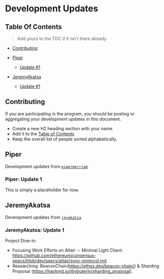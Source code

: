 # Development Updates

## Table Of Contents

> Add yours to the TOC if it isn't there already

- [Contributing](#contributing)
- [Piper](#piper)
    - [Update #1](#piper-update-1)

- [JeremyAkatsa](#jeremyakatsa)
    - [Update #1](#jeremyakatsa-update-1)


## Contributing

If you are participating in the program, you should be posting or aggregating
your development updates in this document.

- Create a new H2 heading section with your name.
- Add it to the [Table of Contents](#table-of-contents)
- Keep the overall list of people sorted alphabetically.


## Piper

Development updates from [`pipermerriam`](https://github.com/pipermerriam/)

### Piper: Update 1

This is simply a placeholder for now.

## JeremyAkatsa

Development updates from [`jeyakatsa`](https://github.com/jeyakatsa)

### JeremyAkatsa: Update 1

Project Dive-in:
- Focusing Work Efforts on Altair -- Minimal Light Client: https://github.com/ethereum/consensus-specs/blob/dev/specs/altair/sync-protocol.md
- Researching: BeaconChain(https://ethos.dev/beacon-chain/) & Sharding Proposal (https://hackmd.io/@vbuterin/sharding_proposal).
